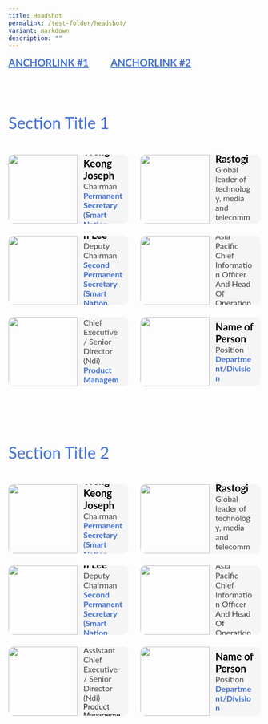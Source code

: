 ```yaml
---
title: Headshot
permalink: /test-folder/headshot/
variant: markdown
description: ""
---
```

<style>
    .iso-template h3 {
        color: #4372D6 !important;
        font-family: Lato;
        font-size: 32px;
        font-style: normal;
        font-weight: 400;
        line-height: normal;
        margin-bottom: 0px;
    }

    .iso-template h4 {
        color: #4372D6 !important;
        font-family: Lato;
        font-size: 26px;
        font-style: normal;
        font-weight: 400;
        line-height: normal;
        margin-bottom: 0px;
    }

    .iso-template h5 {
        color: #4372D6 !important;
        font-family: Lato;
        font-size: 24px;
        font-style: normal;
        font-weight: 400;
        line-height: normal;
        margin-bottom: 0px;
    }

    .iso-template .body-text-regular {
        color: #484848 !important;
        font-family: Lato;
        font-size: 20px;
        font-style: normal;
        font-weight: 400;
        line-height: normal;
    }

    .iso-template .body-text-small {
        color: #484848 !important;
        font-family: Lato;
        font-size: 16px;
        font-style: normal;
        font-weight: 400;
        line-height: normal;
    }

    .iso-template .body-text-bold {
        color: #000 !important;
        font-family: Lato;
        font-size: 20px;
        font-style: normal;
        font-weight: 700;
        line-height: normal;
    }

    .iso-template .body-text-small-bold {
        color: #4372D6 !important;
        font-family: Lato;
        font-size: 16px;
        font-style: normal;
        font-weight: 700;
        line-height: normal;
    }

    .iso-template .anchorlink {
        color: #4372D6 !important;
        font-family: Lato;
        font-size: 20px;
        font-style: normal;
        font-weight: 700;
        line-height: normal;
        text-decoration-line: underline;
    }

    .iso-template .button-default {
        width: auto;
        height: auto;
        padding: 15px 20px;
        border-radius: 8px;
        border: 1px solid #4372D6;
        color: #4372D6 !important;
        font-family: Lato;
        font-size: 16px;
        font-style: normal;
        font-weight: 700;
        line-height: normal;
        text-transform: uppercase;
        cursor: pointer;
        display: inline-block;
    }

    .iso-template .button-blue {
        width: auto;
        height: auto;
        padding: 15px 20px;
        border-radius: 8px;
        border: 1px solid #4372D6;
        color: #fff !important;
        background-color: #4372D6;
        font-family: Lato;
        font-size: 16px;
        font-style: normal;
        font-weight: 700;
        line-height: normal;
        text-transform: uppercase;
        cursor: pointer;
        display: inline-block;
    }

    .iso-template .button-blue > svg {
        display: inline;
        margin-left: 15px
    }

    @media only screen and (max-width: 768px) {
        .iso-template h3 {
            font-size: 28px;
        }

        .iso-template h4 {
            font-size: 24px;
        }

        .iso-template h5 {
            font-size: 22px;
        }
    }
</style>
<style>
    .headshot-template {
        width: 100%;
        display: flex;
        flex-direction: column;
    }

    .headshot-template .section {
        width: 100%;
        position: relative;
    }

    .headshot-template .section.anchor-links {
        display: flex;
        flex-direction: row;
        text-align: left;
    }

    .headshot-template .section.anchor-links a {
        margin-bottom: 0px;
        margin-right: 44px;
    }

    .headshot-template .section.page-title {
        text-align: left;
        margin: 44px 0px;
    }

    .headshot-template .headshot-item {
        width: calc(50% - 12px);
        height: 138px;
        border-radius: 10px;
        float: left;
        overflow: hidden;
        margin-bottom: 24px;
    }

    .headshot-template .headshot-item:nth-of-type(odd) {
        margin-right: 12px;
    }

    .headshot-template .headshot-item:nth-of-type(even) {
        margin-left: 12px;
    }

    .headshot-template .headshot-item > img {
        width: 138px;
        height: 138px;
        float: left
    }

    .headshot-template .headshot-item .headshot-details {
        width: calc(100% - 138px);
        height: 138px;
        float: left;
        display: flex;
        flex-direction: column;
        position: relative;
        box-sizing: border-box;
        padding: 12px;
        justify-content: center;
        background-color: #f5f5f5;
    }

    .headshot-template .headshot-item .headshot-details .headshot-name {
        width: 100%;
        height: auto;
    }

    .headshot-template .headshot-item .headshot-details .headshot-title {
        width: 100%;
        height: auto;
    }

    .headshot-template .headshot-item .headshot-details .headshot-department {
        width: 100%;
        height: auto;
    }

    @media only screen and (max-width: 1279px) {
        .headshot-template .headshot-item {
            width: 100%;
        }

        .headshot-template .headshot-item:nth-of-type(odd) {
            margin-right: 0px;
        }

        .headshot-template .headshot-item:nth-of-type(even) {
            margin-left: 0px;
        }
    }

    @media only screen and (max-width: 1023px) {
        .headshot-template .headshot-item {
            width: calc(50% - 12px);
        }

        .headshot-template .headshot-item:nth-of-type(odd) {
            margin-right: 12px;
        }

        .headshot-template .headshot-item:nth-of-type(even) {
            margin-left: 12px;
        }
    }

    @media only screen and (max-width: 768px) {
        .headshot-template .section.anchor-links {
            flex-direction: column;
        }

        .headshot-template .section.anchor-links a {
            margin-bottom: 4px;
            margin-right: 0px;
            width: 100%;
        }

        .headshot-template .section.page-title {
            margin: 47px 0px 32px;
        }

        .headshot-template .headshot-item {
            width: 100%;
            height: auto;
            margin-bottom: 32px;
        }

        .headshot-template .headshot-item:nth-of-type(odd),
        .headshot-template .headshot-item:nth-of-type(even) {
            margin-right: 0px;
            margin-left: 0px;
        }

        .headshot-template .headshot-item > img {
            width: 100%;
            height: auto;
        }

        .headshot-template .headshot-item .headshot-details {
            width: 100%;
            height: auto;
        }
    }
</style>

<div class="iso-template headshot-template">
    <div class="section anchor-links">
        <a class="anchorlink" href="#anchorlink-1">ANCHORLINK #1</a>
        <a class="anchorlink" href="#anchorlink-2">ANCHORLINK #2</a>
    </div>
    <div class="section page-title">
        <h3 id="anchorlink-1">Section Title 1</h3>
    </div>
    <div class="section headshot-items-container">
        <div class="headshot-item">
            <img alt="" src="https://developers.elementor.com/docs/assets/img/elementor-placeholder-image.png">
            <div class="headshot-details">
                <div class="headshot-name">
                    <span class="body-text-bold">Mr Leong Weng Keong Joseph</span>
                </div>
                <div class="headshot-title">
                    <span class="body-text-small">Chairman</span>
                </div>
                <div class="headshot-department">
                    <span class="body-text-small-bold">Permanent Secretary (Smart Nation and Digital Government)</span>
                </div>
            </div>
        </div>
        <div class="headshot-item">
            <img alt="" src="https://developers.elementor.com/docs/assets/img/elementor-placeholder-image.png">
            <div class="headshot-details">
                <div class="headshot-name">
                    <span class="body-text-bold">Ms Vaishali Rastogi</span>
                </div>
                <div class="headshot-title">
                    <span class="body-text-small">Global leader of technology, media and telecommunications business</span>
                </div>
                <div class="headshot-department">
                    <span class="body-text-small-bold">BCG</span>
                </div>
            </div>
        </div>
        <div class="headshot-item">
            <img alt="" src="https://developers.elementor.com/docs/assets/img/elementor-placeholder-image.png">
            <div class="headshot-details">
                <div class="headshot-name">
                    <span class="body-text-bold">Mr Augustin Lee</span>
                </div>
                <div class="headshot-title">
                    <span class="body-text-small">Deputy Chairman</span>
                </div>
                <div class="headshot-department">
                    <span class="body-text-small-bold">Second Permanent Secretary (Smart Nation and Digital Government Group)</span>
                </div>
            </div>
        </div>
        <div class="headshot-item">
            <img alt="" src="https://developers.elementor.com/docs/assets/img/elementor-placeholder-image.png">
            <div class="headshot-details">
                <div class="headshot-name">
                    <span class="body-text-bold">Ms Stacey N. Lacy</span>
                </div>
                <div class="headshot-title">
                    <span class="body-text-small">Asia Pacific Chief Information Officer And Head Of Operations &amp; Technology</span>
                </div>
                <div class="headshot-department">
                    <span class="body-text-small-bold">Citi</span>
                </div>
            </div>
        </div>
        <div class="headshot-item">
            <img alt="" src="https://developers.elementor.com/docs/assets/img/elementor-placeholder-image.png">
            <div class="headshot-details">
                <div class="headshot-name">
                    <span class="body-text-bold">Mr Dominic Chan</span>
                </div>
                <div class="headshot-title">
                    <span class="body-text-small">Assistant Chief Executive / Senior Director (Ndi)</span>
                </div>
                <div class="headshot-department">
                    <span class="body-text-small-bold">Product Management, National Digital Identity (NDI)</span>
                </div>
            </div>
        </div>
        <div class="headshot-item">
            <img alt="" src="https://developers.elementor.com/docs/assets/img/elementor-placeholder-image.png">
            <div class="headshot-details">
                <div class="headshot-name">
                    <span class="body-text-bold">Name of Person</span>
                </div>
                <div class="headshot-title">
                    <span class="body-text-small">Position </span>
                </div>
                <div class="headshot-department">
                    <span class="body-text-small-bold">Department/Division</span>
                </div>
            </div>
        </div>
    </div>
    <div class="section page-title">
        <h3 id="anchorlink-2">Section Title 2</h3>
    </div>
    <div class="section headshot-items-container">
        <div class="headshot-item">
            <img alt="" src="https://developers.elementor.com/docs/assets/img/elementor-placeholder-image.png">
            <div class="headshot-details">
                <div class="headshot-name">
                    <span class="body-text-bold">Mr Leong Weng Keong Joseph</span>
                </div>
                <div class="headshot-title">
                    <span class="body-text-small">Chairman</span>
                </div>
                <div class="headshot-department">
                    <span class="body-text-small-bold">Permanent Secretary (Smart Nation and Digital Government)</span>
                </div>
            </div>
        </div>
        <div class="headshot-item">
            <img alt="" src="https://developers.elementor.com/docs/assets/img/elementor-placeholder-image.png">
            <div class="headshot-details">
                <div class="headshot-name">
                    <span class="body-text-bold">Ms Vaishali Rastogi</span>
                </div>
                <div class="headshot-title">
                    <span class="body-text-small">Global leader of technology, media and telecommunications business</span>
                </div>
                <div class="headshot-department">
                    <span class="body-text-small-bold">BCG</span>
                </div>
            </div>
        </div>
        <div class="headshot-item">
            <img alt="" src="https://developers.elementor.com/docs/assets/img/elementor-placeholder-image.png">
            <div class="headshot-details">
                <div class="headshot-name">
                    <span class="body-text-bold">Mr Augustin Lee</span>
                </div>
                <div class="headshot-title">
                    <span class="body-text-small">Deputy Chairman</span>
                </div>
                <div class="headshot-department">
                    <span class="body-text-small-bold">Second Permanent Secretary (Smart Nation and Digital Government Group)</span>
                </div>
            </div>
        </div>
        <div class="headshot-item">
            <img alt="" src="https://developers.elementor.com/docs/assets/img/elementor-placeholder-image.png">
            <div class="headshot-details">
                <div class="headshot-name">
                    <span class="body-text-bold">Ms Stacey N. Lacy</span>
                </div>
                <div class="headshot-title">
                    <span class="body-text-small">Asia Pacific Chief Information Officer And Head Of Operations &amp; Technology</span>
                </div>
                <div class="headshot-department">
                    <span class="body-text-small-bold">Citi</span>
                </div>
            </div>
        </div>
        <div class="headshot-item">
            <img alt="" src="https://developers.elementor.com/docs/assets/img/elementor-placeholder-image.png">
            <div class="headshot-details">
                <div class="headshot-name">
                    <span class="body-text-bold">Mr Dominic Chan</span>
                </div>
                <div class="headshot-title">
                    <span class="body-text-small">Assistant Chief Executive / Senior Director (Ndi)</span>
                </div>
                <div class="headshot-department">
                    <span class="body-text-small-bold"></span>Product Management, National Digital Identity (NDI)
                </div>
            </div>
        </div>
        <div class="headshot-item">
            <img alt="" src="https://developers.elementor.com/docs/assets/img/elementor-placeholder-image.png">
            <div class="headshot-details">
                <div class="headshot-name">
                    <span class="body-text-bold">Name of Person</span>
                </div>
                <div class="headshot-title">
                    <span class="body-text-small">Position</span> 
                </div>
                <div class="headshot-department">
                    <span class="body-text-small-bold">Department/Division</span>
                </div>
            </div>
        </div>
    </div>
</div>
